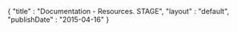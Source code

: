 {
"title" :  "Documentation - Resources. STAGE",
"layout" : "default",
"publishDate" : "2015-04-16"
}
